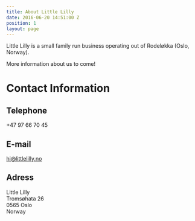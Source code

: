 ```yaml
---
title: About Little Lilly
date: 2016-06-20 14:51:00 Z
position: 1
layout: page
---
```


Little Lilly is a small family run business operating out of Rodeløkka (Oslo, Norway).

More information about us to come! 

# Contact Information

## Telephone
+47 97 66 70 45

## E-mail
hi@littlelilly.no

## Adress
Little Lilly  
Tromsøhata 26  
0565 Oslo  
Norway
